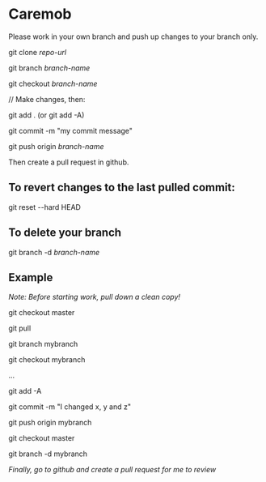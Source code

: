 # Caremob

Please work in your own branch and push up changes to your branch only.

git clone *repo-url*

git branch *branch-name*

git checkout *branch-name*

// Make changes, then:

git add .  (or git add -A)

git commit -m "my commit message"

git push origin *branch-name*

Then create a pull request in github.

## To revert changes to the last pulled commit: 

git reset --hard HEAD

## To delete your branch

git branch -d *branch-name*

## Example

*Note: Before starting work, pull down a clean copy!*

git checkout master

git pull

git branch mybranch

git checkout mybranch

...

git add -A

git commit -m "I changed x, y and z"

git push origin mybranch

git checkout master

git branch -d mybranch

*Finally, go to github and create a pull request for me to review*

